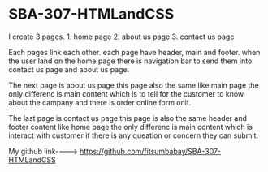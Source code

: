# SBA-307-HTMLandCSS
I create 3 pages.
    1. home page
    2. about us page
    3. contact us page

Each pages link each other.
each page have header, main and footer.
when the user land on the home page there is navigation bar to send them into contact us page and about us page.

The next page is about us page this page also the same like main page the only differenc is main content which is to tell for the customer to know about the campany and there is order online form onit.


The last page is contact us page this page is also the same header and footer content like home page the only differenc is main content which is interact with customer if there is any queation or concern they can submit. 


My github link----> https://github.com/fitsumbabay/SBA-307-HTMLandCSS



